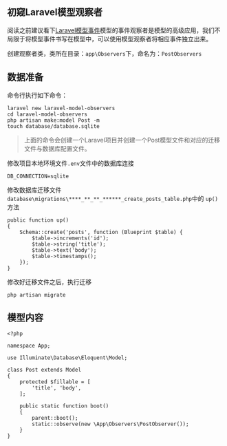## 初窥Laravel模型观察者


阅读之前建议看下[Laravel模型事件](/model/laravel-model-event.md)模型的事件观察者是模型的高级应用，我们不局限于将模型事件书写在模型中，可以使用模型观察者将相应事件独立出来。

创建观察者类，类所在目录：`app\Observers`下，命名为：`PostObservers`

## 数据准备

命令行执行如下命令：

```
laravel new laravel-model-observers
cd laravel-model-observers
php artisan make:model Post -m
touch database/database.sqlite
```
> 上面的命令会创建一个Laravel项目并创建一个Post模型文件和对应的迁移文件与数据库配置文件。

修改项目本地环境文件`.env`文件中的数据库连接

```
DB_CONNECTION=sqlite
```

修改数据库迁移文件`database\migrations\****_**_**_******_create_posts_table.php`中的 `up()`方法

```
public function up()
{
    Schema::create('posts', function (Blueprint $table) {
        $table->increments('id');
        $table->string('title');
        $table->text('body');
        $table->timestamps();
    });
}
```

修改好迁移文件之后，执行迁移

```
php artisan migrate
```

## 模型内容

```
<?php

namespace App;

use Illuminate\Database\Eloquent\Model;

class Post extends Model
{
    protected $fillable = [
        'title', 'body',
    ];

    public static function boot()
    {
        parent::boot();
        static::observe(new \App\Observers\PostObserver());
    }
}
```